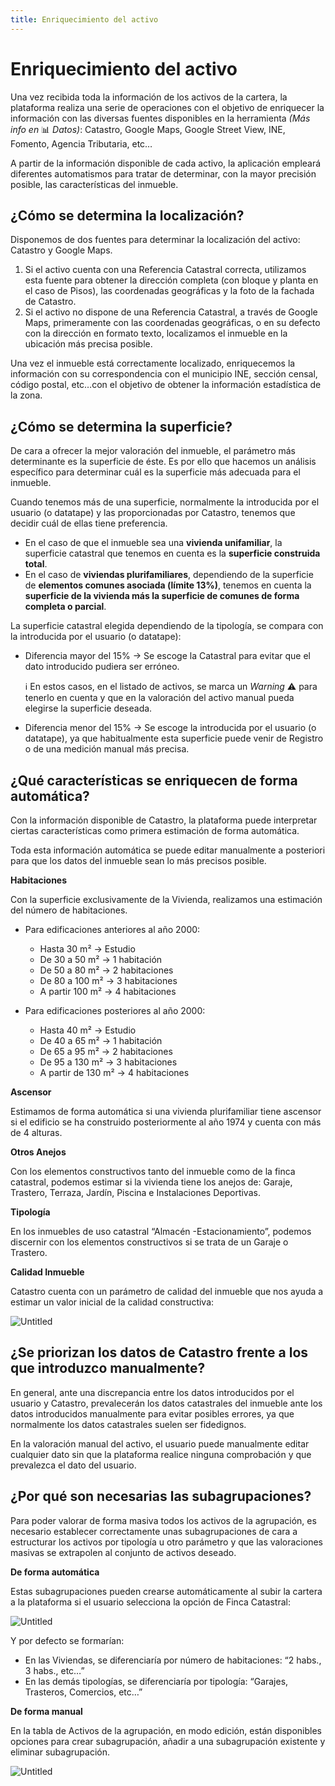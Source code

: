 ```yaml
---
title: Enriquecimiento del activo
---
```

# Enriquecimiento del activo

Una vez recibida toda la información de los activos de la cartera, la plataforma realiza una serie de operaciones con el objetivo de enriquecer la información con las diversas fuentes disponibles en la herramienta *(Más info en* 📊 *Datos)*: Catastro, Google Maps, Google Street View, INE, Fomento, Agencia Tributaria, etc…

A partir de la información disponible de cada activo, la aplicación empleará diferentes automatismos para tratar de determinar, con la mayor precisión posible, las características del inmueble.

## ¿Cómo se determina la localización?

Disponemos de dos fuentes para determinar la localización del activo: Catastro y Google Maps.

1. Si el activo cuenta con una Referencia Catastral correcta, utilizamos esta fuente para obtener la dirección completa (con bloque y planta en el caso de Pisos), las coordenadas geográficas y la foto de la fachada de Catastro.
2. Si el activo no dispone de una Referencia Catastral, a través de Google Maps, primeramente con las coordenadas geográficas, o en su defecto con la dirección en formato texto, localizamos el inmueble en la ubicación más precisa posible.

Una vez el inmueble está correctamente localizado, enriquecemos la información con su correspondencia con el municipio INE, sección censal, código postal, etc…con el objetivo de obtener la información estadística de la zona.

## ¿Cómo se determina la superficie?

De cara a ofrecer la mejor valoración del inmueble, el parámetro más determinante es la superficie de éste. Es por ello que hacemos un análisis específico para determinar cuál es la superficie más adecuada para el inmueble.

Cuando tenemos más de una superficie, normalmente la introducida por el usuario (o datatape) y las proporcionadas por Catastro, tenemos que decidir cuál de ellas tiene preferencia. 

* En el caso de que el inmueble sea una **vivienda unifamiliar**, la superficie catastral que tenemos en cuenta es la **superficie construida total**.
* En el caso de **viviendas plurifamiliares**, dependiendo de la superficie de **elementos comunes asociada (límite 13%)**, tenemos en cuenta la **superficie de la vivienda más la superficie de comunes de forma completa o parcial**.

La superficie catastral elegida dependiendo de la tipología, se compara con la introducida por el usuario (o datatape):

* Diferencia mayor del 15% → Se escoge la Catastral para evitar que el dato introducido pudiera ser erróneo.

    ℹ️ En estos casos, en el listado de activos, se marca un *Warning* ⚠️ para tenerlo en cuenta y que en la valoración del activo manual pueda elegirse la superficie deseada.
* Diferencia menor del 15% → Se escoge la introducida por el usuario (o datatape), ya que habitualmente esta superficie puede venir de Registro o de una medición manual más precisa.

## ¿Qué características se enriquecen de forma automática?

Con la información disponible de Catastro, la plataforma puede interpretar ciertas características como primera estimación de forma automática.

Toda esta información automática se puede editar manualmente a posteriori para que los datos del inmueble sean lo más precisos posible.

**Habitaciones**

Con la superficie exclusivamente de la Vivienda, realizamos una estimación del número de habitaciones.

* Para edificaciones anteriores al año 2000:

  * Hasta 30 m² → Estudio
  * De 30 a 50 m² → 1 habitación
  * De 50 a 80 m² → 2 habitaciones
  * De 80 a 100 m² → 3 habitaciones
  * A partir 100 m² → 4 habitaciones
* Para edificaciones posteriores al año 2000:

  * Hasta 40 m² → Estudio
  * De 40 a 65 m² → 1 habitación
  * De 65 a 95 m² → 2 habitaciones
  * De 95 a 130 m² → 3 habitaciones
  * A partir de 130 m² → 4 habitaciones

**Ascensor**

Estimamos de forma automática si una vivienda plurifamiliar tiene ascensor si el edificio se ha construido posteriormente al año 1974 y cuenta con más de 4 alturas.

**Otros Anejos**

Con los elementos constructivos tanto del inmueble como de la finca catastral, podemos estimar si la vivienda tiene los anejos de: Garaje, Trastero, Terraza, Jardín, Piscina e Instalaciones Deportivas.

**Tipología**

En los inmuebles de uso catastral “Almacén -Estacionamiento”, podemos discernir con los elementos constructivos si se trata de un Garaje o Trastero.

**Calidad Inmueble**

Catastro cuenta con un parámetro de calidad del inmueble que nos ayuda a estimar un valor inicial de la calidad constructiva:

![Untitled](/images/AutoEnrichment/Untitled.png)

## ¿Se priorizan los datos de Catastro frente a los que introduzco manualmente?

En general, ante una discrepancia entre los datos introducidos por el usuario y Catastro, prevalecerán los datos catastrales del inmueble ante los datos introducidos manualmente para evitar posibles errores, ya que normalmente los datos catastrales suelen ser fidedignos.

En la valoración manual del activo, el usuario puede manualmente editar cualquier dato sin que la plataforma realice ninguna comprobación y que prevalezca el dato del usuario.

## ¿Por qué son necesarias las subagrupaciones?

Para poder valorar de forma masiva todos los activos de la agrupación, es necesario establecer correctamente unas subagrupaciones de cara a estructurar los activos por tipología u otro parámetro y que las valoraciones masivas se extrapolen al conjunto de activos deseado.

**De forma automática**

Estas subagrupaciones pueden crearse automáticamente al subir la cartera a la plataforma si el usuario selecciona la opción de Finca Catastral:

![Untitled](/images/NeedToGroup/Untitled.png)

Y por defecto se formarían:

* En las Viviendas, se diferenciaría por número de habitaciones: “2 habs., 3 habs., etc…”
* En las demás tipologías, se diferenciaría por tipología: “Garajes, Trasteros, Comercios, etc…”

**De forma manual**

En la tabla de Activos de la agrupación, en modo edición, están disponibles opciones para crear subagrupación, añadir a una subagrupación existente y eliminar subagrupación.

![Untitled](/images/NeedToGroup/Untitled%201.png)